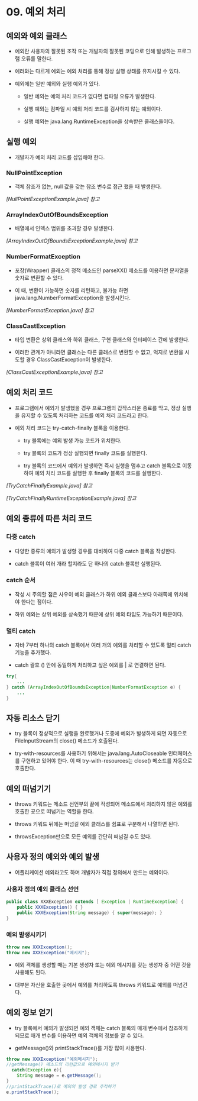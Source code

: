 # 09. 예외 처리
## 예외와 예외 클래스

* 예외란 사용자의 잘못된 조작 또는 개발자의 잘못된 코딩으로 인해 발생하는 프로그램 오류를 말한다.

* 에러와는 다르게 예외는 예외 처리를 통해 정상 실행 상태를 유지시킬 수 있다.

* 예외에는 일반 예외와 실행 예외가 있다.

    * 일반 예외는 예외 처리 코드가 없다면 컴파일 오류가 발생한다.

    * 실행 예외는 컴파일 시 예외 처리 코드를 검사하지 않는 예외이다.

    * 실행 예외는 java.lang.RuntimeException을 상속받은 클래스들이다.

## 실행 예외

* 개발자가 예외 처리 코드를 삽입해야 한다.

### NullPointException

* 객체 참조가 없는, null 값을 갖는 참조 변수로 접근 했을 때 발생한다.

_[NullPointExceptionExample.java] 참고_

### ArrayIndexOutOfBoundsException

* 배열에서 인덱스 범위를 초과할 경우 발생한다.

_[ArrayIndexOutOfBoundsExceptionExample.java] 참고_

### NumberFormatException

* 포장(Wrapper) 클래스의 정적 메소드인 parseXX() 메소드를 이용하면 문자열을 숫자로 변환할 수 있다.

* 이 때, 변환이 가능하면 숫자를 리턴하고, 불가능 하면 java.lang.NumberFormatException을 발생시킨다.

_[NumberFormatException.java] 참고_

### ClassCastException

* 타입 변환은 상위 클래스와 하위 클래스, 구현 클래스와 인터페이스 간에 발생한다.

* 이러한 관계가 아니라면 클래스는 다른 클래스로 변환할 수 없고, 억지로 변환을 시도할 경우 ClassCastException이 발생한다.

_[ClassCastExceptionExample.java] 참고_

## 예외 처리 코드

* 프로그램에서 예외가 발생했을 경우 프로그램의 갑작스러운 종료를 막고, 정상 실행을 유지할 수 있도록 처리하는 코드를 예외 처리 코드라고 한다.

* 예외 처리 코드는 try-catch-finally 블록을 이용한다.

    * try 블록에는 예외 발생 가능 코드가 위치한다.

    * try 블록의 코드가 정상 실행되면 finally 코드를 실행한다.

    * try 블록의 코드에서 예외가 발생하면 즉시 실행을 멈추고 catch 블록으로 이동하여 예외 처리 코드를 실행한 후 finally 블록의 코드를 실행한다.

_[TryCatchFinallyExample.java] 참고_

_[TryCatchFinallyRuntimeExceptionExample.java] 참고_

## 예외 종류에 따른 처리 코드

### 다중 catch

* 다양한 종류의 예외가 발생할 경우를 대비하여 다중 catch 블록을 작성한다.

* catch 블록이 여러 개라 할지라도 단 하나의 catch 블록만 실행된다.

### catch 순서

* 작성 시 주의할 점은 사우이 예외 클래스가 하위 예외 클래스보다 아래쪽에 위치해야 한다는 점이다.

* 하위 예외는 상위 예외를 상속했기 때문에 상위 예외 타입도 가능하기 때문이다.

### 멀티 catch

* 자바 7부터 하나의 catch 블록에서 여러 개의 예외를 처리할 수 있도록 멀티 catch 기능을 추가했다.

* catch 괄호 () 안에 동일하게 처리하고 싶은 예외를 | 로 연결하면 된다.

```java
try{
    ...
} catch (ArrayIndexOutOfBoundsException|NumberFormatException e) {
    ...
}
```

## 자동 리소스 닫기

* try 블록이 정상적으로 실행을 완료했거나 도중에 예외가 발생하게 되면 자동으로 FileInputStream의 close() 메소드가 호출된다.

* try-with-resources를 사용하기 위해서는 java.lang.AutoCloseable 인터페이스를 구현하고 있어야 한다. 이 때 try-with-resources는 close() 메소드를 자동으로 호출한다.

## 예외 떠넘기기

* throws 키워드는 메소드 선언부의 끝에 작성되어 메소드에서 처리하지 않은 예외를 호출한 곳으로 떠넘기는 역할을 한다.

* throws 키워드 뒤에는 떠넘길 예외 클래스를 쉼표로 구분해서 나열하면 된다.

* throwsException만으로 모든 예외를 간단히 떠넘길 수도 있다.

## 사용자 정의 예외와 예외 발생

* 어플리케이션 예외라고도 하며 개발자가 직접 정의해서 만드는 예외이다.

### 사용자 정의 예외 클래스 선언

```java
public class XXXException extends [ Exception | RuntimeException] {
    public XXXException() { }
    public XXXException(String message) { super(message); }
}
```

### 예외 발생시키기

```java
throw new XXXException();
throw new XXXException("메시지");
```

* 예외 객체를 생성할 때는 기본 생성자 또는 예외 메시지를 갖는 생성자 중 어떤 것을 사용해도 된다.

* 대부분 자신을 호출한 곳에서 예외를 처리하도록 throws 키워드로 예외를 떠넘긴다.

## 예외 정보 얻기

* try 블록에서 예외가 발생되면 예외 객체는 catch 블록의 매개 변수에서 참조하게 되므로 매개 변수를 이용하면 예외 객체의 정보를 알 수 있다.

* getMessage()와 printStackTrace()를 가장 많이 사용한다.

```java
throw new XXXException("예외메시지");
//getMessage() 메소드의 리턴값으로 예외메시지 받기
  catch(Exception e){
    String message = e.getMessage();
}
//printStackTrace()로 예외의 발생 경로 추적하기
e.printStackTrace();
```